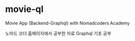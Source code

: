 # movie-ql
Movie App (Backend-Graphql) with Nomadcoders Academy

노마드 코더 홈페이지에서 공부한 자료
Graphql 기초 공부
